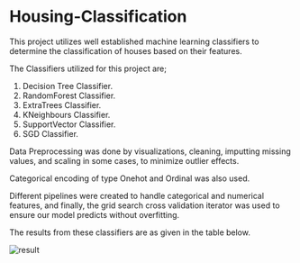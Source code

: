 # Housing-Classification
This project utilizes well established machine learning classifiers to determine the classification of houses based on their features.

The Classifiers utilized for this project are;
1. Decision Tree Classifier.
2. RandomForest Classifier.
3. ExtraTrees Classifier.
4. KNeighbours Classifier.
5. SupportVector Classifier.
6. SGD Classifier.

Data Preprocessing was done by visualizations, cleaning, imputting missing values, and scaling in some cases, to minimize outlier effects. 

Categorical encoding of type Onehot and Ordinal was also used. 

Different pipelines were created to handle categorical and numerical features, and finally, the grid search cross validation iterator was used to ensure our model predicts without overfitting. 

The results from these classifiers are as given in the table below.

![result](https://user-images.githubusercontent.com/103940202/197235700-be65af2f-33aa-4d8b-b7a9-1dea80d93721.PNG)
